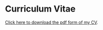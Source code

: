 # Curriculum Vitae

[Click here to download the pdf form of my CV](CV_Xinlei_Zhang_Robotics_230809.pdf).
